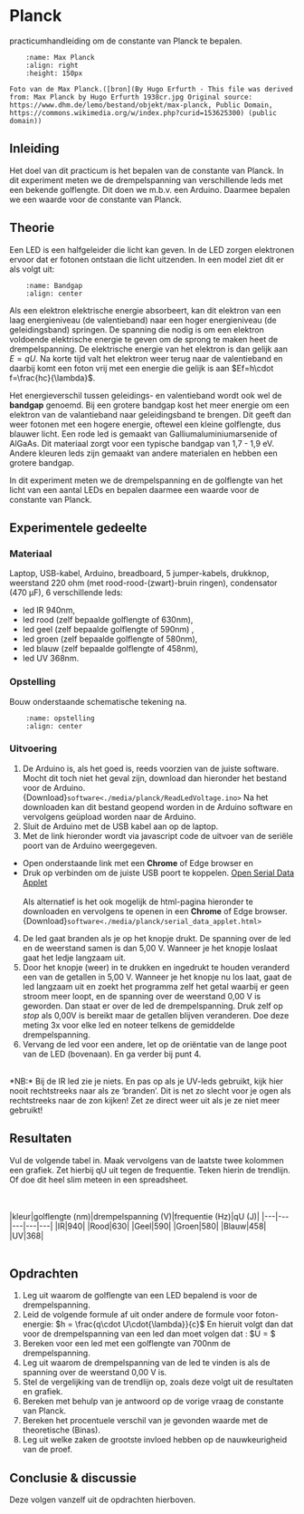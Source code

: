 # Planck
practicumhandleiding om de constante van Planck te bepalen. 

```{figure} ./media/planck/planck.jpg
    :name: Max Planck
    :align: right 
    :height: 150px

Foto van de Max Planck.([bron](By Hugo Erfurth - This file was derived from: Max Planck by Hugo Erfurth 1938cr.jpg Original source: https://www.dhm.de/lemo/bestand/objekt/max-planck, Public Domain, https://commons.wikimedia.org/w/index.php?curid=153625300) (public domain))
``` 

## Inleiding
Het doel van dit practicum is het bepalen van de constante van Planck. In dit experiment meten we de drempelspanning van verschillende leds met een bekende golflengte. Dit doen we m.b.v. een Arduino. Daarmee bepalen we een waarde voor de constante van Planck.

## Theorie
Een LED is een halfgeleider die licht kan geven. In de LED zorgen elektronen ervoor dat er fotonen ontstaan die licht uitzenden. In een model ziet dit er als volgt uit:
```{figure} ./media/planck/bandgapLED.png
    :name: Bandgap
    :align: center 
``` 
Als een elektron elektrische energie absorbeert, kan dit elektron van een laag energieniveau (de valentieband) naar een hoger energieniveau (de geleidingsband) springen. De spanning die nodig is om een elektron voldoende elektrische energie te geven om de sprong te maken heet de drempelspanning. De elektrische energie van het elektron is dan gelijk aan $E=qU$. Na korte tijd valt het elektron weer terug naar de valentieband en daarbij komt een foton vrij met een energie die gelijk is aan $Ef=h\cdot f=\frac{hc}{\lambda}$.

Het energieverschil tussen geleidings- en valentieband wordt ook wel de **bandgap** genoemd. Bij een grotere bandgap kost het meer energie om een elektron van de valantieband naar geleidingsband te brengen. Dit geeft dan weer fotonen met een hogere energie, oftewel een kleine golflengte, dus blauwer licht.
Een rode led is gemaakt van Galliumaluminiumarsenide of AlGaAs. Dit materiaal zorgt voor een typische bandgap van 1,7 - 1,9 eV. Andere kleuren leds zijn gemaakt van andere materialen en hebben een grotere bandgap.

In dit experiment meten we de drempelspanning en de golflengte van het licht van een aantal LEDs en bepalen daarmee een waarde voor de constante van Planck.

## Experimentele gedeelte
### Materiaal
Laptop, USB-kabel, Arduino, breadboard, 5 jumper-kabels, drukknop, weerstand 220 ohm (met rood-rood-(zwart)-bruin ringen), condensator (470 μF), 6 verschillende leds: 
* led IR 940nm, 
* led rood (zelf bepaalde golflengte of 630nm), 
* led geel (zelf bepaalde golflengte of 590nm) , 
* led groen (zelf bepaalde golflengte of 580nm), 
* led blauw (zelf bepaalde golflengte of 458nm), 
* led UV 368nm.

### Opstelling 
Bouw onderstaande schematische tekening na. <br>
```{figure} ./media/planck/opstelling.png
    :name: opstelling
    :align: center 
``` 
### Uitvoering
1. De Arduino is, als het goed is, reeds voorzien van de juiste software. Mocht dit toch niet het geval zijn, download dan hieronder het bestand voor de Arduino.
{Download}`software<./media/planck/ReadLedVoltage.ino>` Na het downloaden kan dit bestand geopend worden in de Arduino software en vervolgens geüpload worden naar de Arduino. 
2. Sluit de Arduino met de USB kabel aan op de laptop.
3. Met de link hieronder wordt via javascript code de uitvoer van de seriële poort van de Arduino weergegeven.
* Open onderstaande link met een **Chrome** of Edge browser en 
* Druk op verbinden om de juiste USB poort te koppelen.
<a href="./media/planck/serial_data_applet.html" target="_blank">Open Serial Data Applet</a>
<br><br>
Als alternatief is het ook mogelijk de html-pagina hieronder te downloaden en vervolgens te openen in een **Chrome** of Edge browser.
{Download}`software<./media/planck/serial_data_applet.html>`
4.  De led gaat branden als je op het knopje drukt. De spanning over de led en de weerstand samen is dan 5,00 V. Wanneer je het knopje loslaat gaat het ledje langzaam uit. 
5. Door het knopje (weer) in te drukken en ingedrukt te houden veranderd een van de getallen in 5,00 V. Wanneer je het knopje nu los laat, gaat de led langzaam uit en zoekt het programma zelf het getal waarbij er geen stroom meer loopt, en de spanning over de weerstand 0,00 V is geworden. Dan staat er over de led de drempelspanning. Druk zelf op *stop* als 0,00V is bereikt maar de getallen blijven veranderen. Doe deze meting 3x voor elke led en noteer telkens de gemiddelde drempelspanning.
5. Vervang de led voor een andere, let op de oriëntatie van de lange poot van de LED (bovenaan). En ga verder bij punt 4.  
<br>
*NB:* Bij de IR led zie je niets. En pas op als je UV-leds gebruikt, kijk hier nooit rechtstreeks naar als ze ‘branden’. Dit is net zo slecht voor je ogen als rechtstreeks naar de zon kijken! Zet ze direct weer uit als je ze niet meer gebruikt!


## Resultaten
Vul de volgende tabel in. Maak vervolgens van de laatste twee kolommen een grafiek. Zet hierbij qU uit tegen de frequentie. Teken hierin de trendlijn.
Of doe dit heel slim meteen in een spreadsheet.

<br><br>
|kleur|golflengte (nm)|drempelspanning (V)|frequentie (Hz)|qU (J)|
|---|---|---|---|---|
|IR|940|
|Rood|630|
|Geel|590|
|Groen|580|
|Blauw|458|
|UV|368|
<br><br>

## Opdrachten
1) Leg uit waarom de golflengte van een LED bepalend is voor de drempelspanning.
2) Leid de volgende formule af uit onder andere de formule voor foton-energie: 
$h = \frac{q\cdot U\cdot{\lambda}}{c}$ 
En hieruit volgt dan dat voor de drempelspanning van een led dan moet volgen dat : $U = $
3) Bereken voor een led met een golflengte van 700nm de drempelspanning.
4) Leg uit waarom de drempelspanning van de led te vinden is als de spanning over de weerstand 0,00 V is.
5) Stel de vergelijking van de trendlijn op, zoals deze volgt uit de resultaten en grafiek.
6) Bereken met behulp van je antwoord op de vorige vraag de constante van Planck.
7) Bereken het procentuele verschil van je gevonden waarde met de theoretische (Binas).
8) Leg uit welke zaken de grootste invloed hebben op de nauwkeurigheid van de proef.

## Conclusie & discussie
Deze volgen vanzelf uit de opdrachten hierboven.


